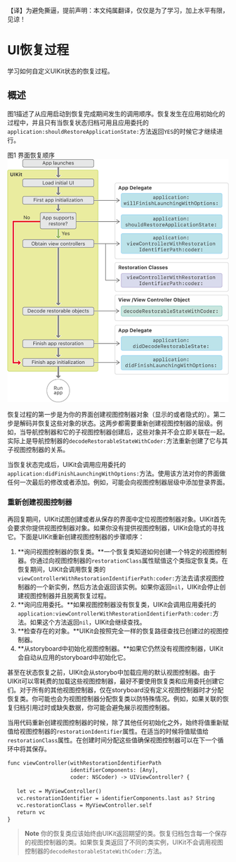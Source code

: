 【译】为避免撕逼，提前声明：本文纯属翻译，仅仅是为了学习，加上水平有限，见谅！

# UI恢复过程
学习如何自定义UIKit状态的恢复过程。

## 概述
图1描述了从应用启动到恢复完成期间发生的调用顺序。恢复发生在应用初始化的过程中，并且只有当恢复状态归档可用且应用委托的`application:shouldRestoreApplicationState:`方法返回`YES`的时候它才继续进行。

图1 界面恢复顺序
![](https://github.com/singmiya/translate/blob/master/datas/uikit_12.png)

恢复过程的第一步是为你的界面创建视图控制器对象（显示的或者隐式的）。第二步是解码并恢复这些对象的状态。这两步都需要重新创建视图控制器的层级。例如，当导航控制器和它的子视图控制器创建后，这些对象并不会立即关联在一起。实际上是导航控制器的`decodeRestorableStateWithCoder:`方法重新创建了它与其子视图控制器的关系。

当恢复状态完成后，UIKit会调用应用委托的`application:didFinishLaunchingWithOptions:`方法。使用该方法对你的界面做任何一次最后的修改或者添加。例如，可能会向视图控制器层级中添加登录界面。

### 重新创建视图控制器
再回复期间，UIKit试图创建或者从保存的界面中定位视图控制器对象。UIKit首先会要求你提供视图控制器对象。如果你没有提供视图控制器，UIKit会隐式的寻找它。下面是UIKit重新创建视图控制器的步骤顺序：

1. **询问视图控制器的恢复类。**一个恢复类知道如何创建一个特定的视图控制器。你通过向视图控制器的`restorationClass`属性赋值这个类指定恢复类。在恢复期间，UIKit会调用恢复类的`viewControllerWithRestorationIdentifierPath:coder:`方法去请求视图控制器的一个新实例，然后方法会返回该实例。如果你返回`nil`，UIKit会停止创建视图控制器并且脱离恢复过程。
2. **询问应用委托。**如果视图控制器没有恢复类，UIKit会调用应用委托的`application:viewControllerWithRestorationIdentifierPath:coder:`方法。如果这个方法返回`nil`，UIKit会继续查找。
3. **检查存在的对象。**UIKit会按照完全一样的恢复路径查找已创建过的视图控制器。
4. **从storyboard中初始化视图控制器。**如果它仍然没有视图控制器，UIKit会自动从应用的storyboard中初始化它。

甚至在状态恢复之前，UIKit会从storybo中加载应用的默认视图控制器。由于UIKit可以零耗费的加载这些视图控制器，最好不要使用恢复类和应用委托创建它们。对于所有的其他视图控制器，仅在storyboard没有定义视图控制器时才分配恢复类。你可能也会为视图控制器分配恢复类以防特殊情况。例如，如果关联的恢复归档引用过时或缺失数据，你可能会避免展示视图控制器。

当用代码重新创建视图控制器的时候，除了其他任何初始化之外，始终将值重新赋值给视图控制器的`restorationIdentifier`属性。在适当的时候将值赋值给`restorationClass`属性。在创建时间分配这些值确保视图控制器可以在下一个循环中将其保存。
```
func viewController(withRestorationIdentifierPath 
                    identifierComponents: [Any], 
                    coder: NSCoder) -> UIViewController? {
                    
   let vc = MyViewController()
   vc.restorationIdentifier = identifierComponents.last as? String
   vc.restorationClass = MyViewController.self
   return vc
}
```
> **Note**
> 你的恢复类应该始终由UIKit返回期望的类。恢复归档包含每一个保存的视图控制器的类。如果恢复类返回了不同的类实例，UIKit不会调用视图控制器的`decodeRestorableStateWithCoder:`方法。


